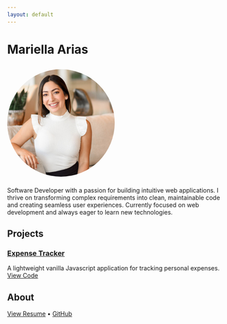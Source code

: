 ```yaml
---
layout: default
---
```


# Mariella Arias
## <img src="assets/images/profile-photo.jpg" alt="Mariella Arias" style="width: 250px; height: 250px; border-radius: 50%; object-fit: cover;" />
Software Developer with a passion for building intuitive web applications. I thrive on transforming complex requirements into clean, maintainable code and creating seamless user experiences. Currently focused on web development and always eager to learn new technologies.

## Projects

### [Expense Tracker](/projects/expense-tracker.md)
A lightweight vanilla Javascript application for tracking personal expenses. 
[View Code](https://github.com/Mariella-Arias/expense-tracker)


## About


[View Resume](link-to-resume) • [GitHub](https://github.com/mariella-arias)
